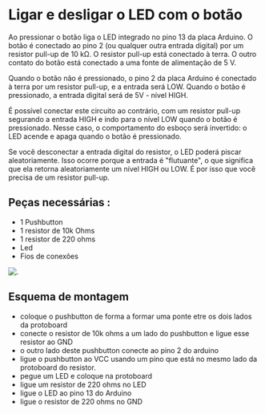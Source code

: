 
# Ligar e desligar o LED com o botão


Ao pressionar o botão liga o LED integrado no pino 13 da placa Arduino. O botão é conectado ao pino 2 (ou qualquer outra entrada digital) por um resistor pull-up de 10 kΩ. O resistor pull-up está conectado à terra. O outro contato do botão está conectado a uma fonte de alimentação de 5 V.

Quando o botão não é pressionado, o pino 2 da placa Arduino é conectado à terra por um resistor pull-up, e a entrada será LOW. Quando o botão é pressionado, a entrada digital será de 5V - nível HIGH.

É possível conectar este circuito ao contrário, com um resistor pull-up segurando a entrada HIGH e indo para o nível LOW quando o botão é pressionado. Nesse caso, o comportamento do esboço será invertido: o LED acende e apaga quando o botão é pressionado.

Se você desconectar a entrada digital do resistor, o LED poderá piscar aleatoriamente. Isso ocorre porque a entrada é "flutuante", o que significa que ela retorna aleatoriamente um nível HIGH ou LOW. É por isso que você precisa de um resistor pull-up.

## Peças necessárias :
  *  1 Pushbutton
  *  1 resistor de 10k Ohms
  *  1 resistor de 220 ohms
  *  Led
  *  Fios de conexôes

![.](https://github.com/PedroGomes-Albuquerque/LIA-ATIVIDADES/blob/main/Ligar-e-desligar-o-LED-com-o-botão/Montagem3.jpg)

## Esquema de montagem

 * coloque o pushbutton de forma a formar uma ponte etre os dois lados da protoboard
 * conecte o resistor de 10k ohms a um lado do pushbutton e ligue esse resistor ao GND
 * o outro lado deste pushbutton conecte ao pino 2 do arduino
 *  ligue o pushbutton ao VCC usando um pino que está no mesmo lado da protoboard do resistor.
 *  pegue um LED e coloque na protoboard
 *  ligue um resistor de 220 ohms no LED
 *  ligue o LED ao pino 13 do Arduino
 *  ligue o resistor de 220 ohms no GND
   

 
